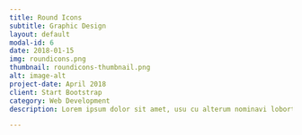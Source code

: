 ```yaml
---
title: Round Icons
subtitle: Graphic Design
layout: default
modal-id: 6
date: 2018-01-15
img: roundicons.png
thumbnail: roundicons-thumbnail.png
alt: image-alt
project-date: April 2018
client: Start Bootstrap
category: Web Development
description: Lorem ipsum dolor sit amet, usu cu alterum nominavi lobortis. At duo novum diceret. Tantas apeirian vix et, usu sanctus postulant inciderint ut, populo diceret necessitatibus in vim. Cu eum dicam feugiat noluisse.

---
```



